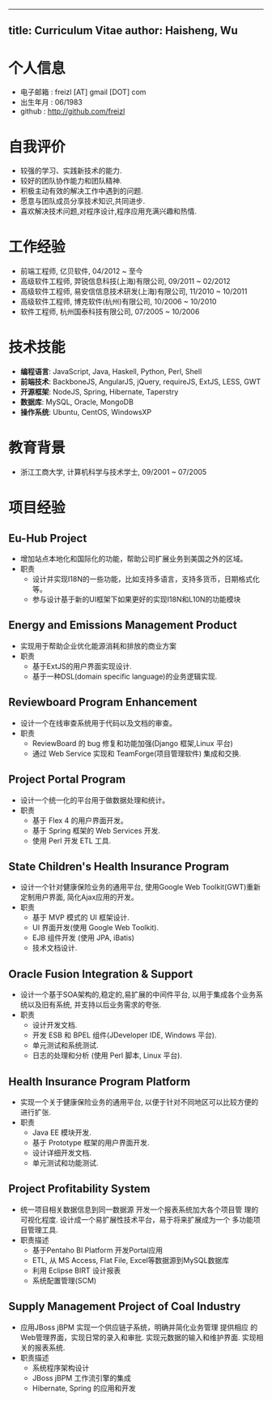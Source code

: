 
---
title: Curriculum Vitae
author: Haisheng, Wu
---

# 个人信息

  - 电子邮箱 : freizl [AT] gmail [DOT] com
  - 出生年月 : 06/1983
  - github  : <http://github.com/freizl>

# 自我评价

  - 较强的学习、实践新技术的能力.
  - 较好的团队协作能力和团队精神.
  - 积极主动有效的解决工作中遇到的问题.
  - 愿意与团队成员分享技术知识,共同进步.
  - 喜欢解决技术问题,对程序设计,程序应用充满兴趣和热情.

# 工作经验

  - 前端工程师, 亿贝软件, 04/2012 ~ 至今
  - 高级软件工程师, 羿锐信息科技(上海)有限公司, 09/2011 ~ 02/2012
  - 高级软件工程师, 易安信信息技术研发(上海)有限公司, 11/2010 ~ 10/2011
  - 高级软件工程师, 博克软件(杭州)有限公司, 10/2006 ~ 10/2010
  - 软件工程师, 杭州国泰科技有限公司, 07/2005 ~ 10/2006

# 技术技能

  - **编程语言**: JavaScript, Java, Haskell, Python, Perl, Shell
  - **前端技术**: BackboneJS, AngularJS, jQuery, requireJS, ExtJS, LESS, GWT
  - **开源框架**: NodeJS, Spring, Hibernate, Taperstry
  - **数据库**: MySQL, Oracle, MongoDB
  - **操作系统**: Ubuntu, CentOS, WindowsXP

# 教育背景

  - 浙江工商大学, 计算机科学与技术学士, 09/2001 ~ 07/2005

# 项目经验

## Eu-Hub Project

  + 增加站点本地化和国际化的功能，帮助公司扩展业务到美国之外的区域。
  + 职责
    - 设计并实现I18N的一些功能，比如支持多语言，支持多货币，日期格式化等。
    - 参与设计基于新的UI框架下如果更好的实现I18N和L10N的功能模块

## Energy and Emissions Management Product

  + 实现用于帮助企业优化能源消耗和排放的商业方案
  + 职责
    - 基于ExtJS的用户界面实现设计.
    - 基于一种DSL(domain specific language)的业务逻辑实现.

## Reviewboard Program Enhancement

  + 设计一个在线审查系统用于代码以及文档的审查。
  + 职责
    - ReviewBoard 的 bug 修复和功能加强(Django 框架,Linux 平台)
    - 通过 Web Service 实现和 TeamForge(项目管理软件) 集成和交换.

## Project Portal Program

  + 设计一个统一化的平台用于做数据处理和统计。
  + 职责
    - 基于 Flex 4 的用户界面开发。
    - 基于 Spring 框架的 Web Services 开发.
    - 使用 Perl 开发 ETL 工具.

## State Children's Health Insurance Program

  + 设计一个针对健康保险业务的通用平台, 使用Google Web Toolkit(GWT)重新定制用户界面, 简化Ajax应用的开发。
  + 职责
    - 基于 MVP 模式的 UI 框架设计.
    - UI 界面开发(使用 Google Web Toolkit).
    - EJB 组件开发 (使用 JPA, iBatis)
    - 技术文档设计.

## Oracle Fusion Integration & Support

  + 设计一个基于SOA架构的,稳定的,易扩展的中间件平台, 以用于集成各个业务系统以及旧有系统, 并支持以后业务需求的夸张.
  + 职责
    - 设计开发文档.
    - 开发 ESB 和 BPEL 组件(JDeveloper IDE, Windows 平台).
    - 单元测试和系统测试.
    - 日志的处理和分析 (使用 Perl 脚本, Linux 平台).

## Health Insurance Program Platform

  + 实现一个关于健康保险业务的通用平台, 以便于针对不同地区可以比较方便的进行扩张.
  + 职责
    - Java EE 模块开发.
    - 基于 Prototype 框架的用户界面开发.
    - 设计详细开发文档.
    - 单元测试和功能测试.

## Project Profitability System

  + 统一项目相关数据信息到同一数据源 开发一个报表系统加大各个项目管
    理的可视化程度. 设计成一个易扩展性技术平台，易于将来扩展成为一个
    多功能项目管理工具.
  + 职责描述
    - 基于Pentaho BI Platform 开发Portal应用
    - ETL, 从 MS Access, Flat File, Excel等数据源到MySQL数据库
    - 利用 Eclipse BIRT 设计报表
    - 系统配置管理(SCM)

## Supply Management Project of Coal Industry

  + 应用JBoss jBPM 实现一个供应链子系统，明确并简化业务管理 提供相应
    的Web管理界面，实现日常的录入和审批. 实现元数据的输入和维护界面.
    实现相关的报表系统.
  + 职责描述
    - 系统程序架构设计
    - JBoss jBPM 工作流引擎的集成
    - Hibernate, Spring 的应用和开发
